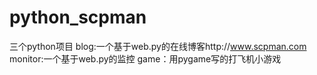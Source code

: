 # python_scpman
三个python项目
blog:一个基于web.py的在线博客http://www.scpman.com
monitor:一个基于web.py的监控
game：用pygame写的打飞机小游戏
